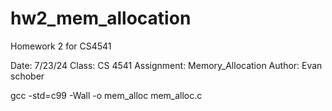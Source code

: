 # hw2_mem_allocation
Homework 2 for CS4541

Date: 7/23/24
Class: CS 4541
Assignment: Memory_Allocation
Author: Evan schober

gcc -std=c99 -Wall -o mem_alloc mem_alloc.c

